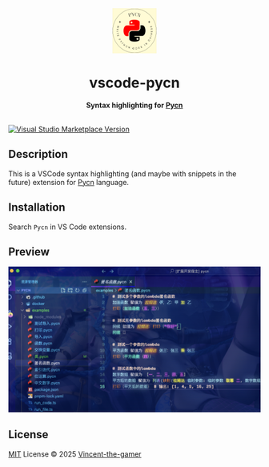 <div align="center">
    <img src="res/pycn-logo.png" style="height: 90px;"/>
    <h1>vscode-pycn</h1>
    <b>Syntax highlighting for <a href="https://github.com/Vincent-the-gamer/pycn" target="_blank">Pycn</a></b>
</div>

<br/>

<a href="https://marketplace.visualstudio.com/items?itemName=vincent-the-gamer.vscode-pycn" target="__blank"><img src="https://img.shields.io/visual-studio-marketplace/v/vincent-the-gamer.vscode-pycn.svg?color=eee&amp;label=VS%20Code%20Marketplace&logo=visual-studio-code" alt="Visual Studio Marketplace Version" /></a>

## Description

This is a VSCode syntax highlighting (and maybe with snippets in the future) extension for [Pycn](https://github.com/Vincent-the-gamer/pycn) language.

## Installation

Search `Pycn` in VS Code extensions.

## Preview

![preview](.github/preview.png)

## License

[MIT](./LICENSE.md) License © 2025 [Vincent-the-gamer](https://github.com/Vincent-the-gamer)
